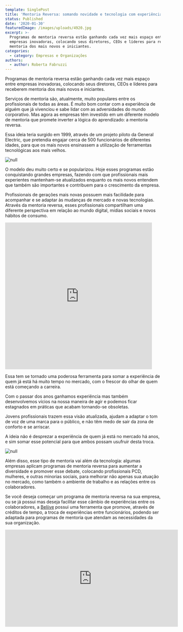 ```yaml
---
template: SinglePost
title: 'Mentoria Reversa: somando novidade e tecnologia com experiência'
status: Published
date: '2020-01-30'
featuredImage: /images/uploads/4920.jpg
excerpt: >-
  Programas de mentoria reversa estão ganhando cada vez mais espaço entre
  empresas inovadoras, colocando seus diretores, CEOs e líderes para receberem
  mentoria dos mais novos e iniciantes.
categories:
  - category: Empresas e Organizações
authors:
  - author: Roberta Fabruzzi
---
```

Programas de mentoria reversa estão ganhando cada vez mais espaço entre empresas inovadoras, colocando seus diretores, CEOs e líderes para receberem mentoria dos mais novos e iniciantes.

Serviços de mentoria são, atualmente, muito populares entre os profissionais de todas as áreas. É muito bom contar com a experiência de alguém que já vivenciou e sabe lidar com as adversidades do mundo corporativo. Mas agora as empresas têm investido em um diferente modelo de mentoria que promete inverter a lógica do aprendizado: a mentoria reversa.

Essa ideia teria surgido em 1999, através de um projeto piloto da General Electric, que pretendia engajar cerca de 500 funcionários de diferentes idades, para que os mais novos ensinassem a utilização de ferramentas tecnológicas aos mais velhos.

![null](/images/uploads/19074.jpg)

O modelo deu muito certo e se popularizou. Hoje esses programas estão conquistando grandes empresas, fazendo com que profissionais mais experientes mantenham-se atualizados enquanto os mais novos entendem que também são importantes e contribuem para o crescimento da empresa.

Profissionais de gerações mais novas possuem mais facilidade para acompanhar e se adaptar às mudanças de mercado e novas tecnologias. Através da mentoria reversa, esses profissionais compartilham uma diferente perspectiva em relação ao mundo digital, mídias sociais e novos hábitos de consumo.

<iframe src="https://www.facebook.com/plugins/video.php?href=https%3A%2F%2Fwww.facebook.com%2Fwe.beliive%2Fvideos%2F941728439533570%2F&show_text=0&width=476" width="476" height="476" style="border:none;overflow:hidden" scrolling="no" frameborder="0" allowTransparency="true" allowFullScreen="true"></iframe>

Essa tem se tornado uma poderosa ferramenta para somar a experiência de quem já está há muito tempo no mercado, com o frescor do olhar de quem está começando a carreira.

Com o passar dos anos ganhamos experiência mas também desenvolvemos vícios na nossa maneira de agir e podemos ficar estagnados em práticas que acabam tornando-se obsoletas.

Jovens profissionais trazem essa visão atualizada, ajudam a adaptar o tom de voz de uma marca para o público, e não têm medo de sair da zona de conforto e se arriscar.

A ideia não é desprezar a experiência de quem já está no mercado há anos, e sim somar esse potencial para que ambos possam usufruir desta troca.

![null](/images/uploads/1_amicz0ef7l1k5uqmksum6g-1-.png)

Além disso, esse tipo de mentoria vai além da tecnologia: algumas empresas aplicam programas de mentoria reversa para aumentar a diversidade e promover esse debate, colocando profissionais PCD, mulheres, e outras minorias sociais, para melhorar não apenas sua atuação no mercado, como também o ambiente de trabalho e as relações entre os colaboradores.

Se você deseja começar um programa de mentoria reversa na sua empresa, ou se já possui mas deseja facilitar esse câmbio de experiências entre os colaboradores, a [Beliive](beliive.com/for_companies) possui uma ferramenta que promove, através de créditos de tempo, a troca de experiências entre funcionários, podendo ser adaptada para programas de mentoria que atendam as necessidades da sua organização.

<iframe width="560" height="315" src="https://www.youtube.com/embed/QA_DSe3JLrk" frameborder="0" allow="accelerometer; autoplay; encrypted-media; gyroscope; picture-in-picture" allowfullscreen></iframe>
